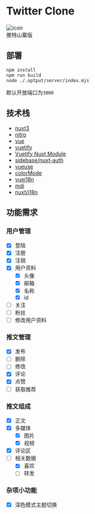 # Twitter Clone
![icon](./public/icon.png)<br/>
推特山寨版

## 部署
```shell
npm install
npm run build
node ./.optput/server/index.mjs
```
默认开放端口为`3000`
## 技术栈
- [nuxt3](https://nuxt.com/)
- [nitro](https://nitro.unjs.io/)
- [vue](https://vuejs.org/)
- [vuetify](https://vuetifyjs.com/zh-Hans/)
- [Vuetify Nuxt Module](https://vuetify-nuxt-module.netlify.app/)
- [sidebase/nuxt-auth](https://sidebase.io/nuxt-auth/getting-started)
- [vueuse](https://vueuse.org/)
- [colorMode](https://color-mode.nuxtjs.org/)
- [vuei18n](https://vue-i18n.intlify.dev/)
- [mdi](https://pictogrammers.com/library/mdi/)
- [nuxt/i18n](https://i18n.nuxtjs.org/)

## 功能需求

### 用户管理
- [x] 登陆
- [x] 注册
- [x] 注销
- [x] 用户资料
    - [x] 头像
    - [x] 邮箱
    - [x] 名称
    - [x] id
- [ ] 关注
- [ ] 粉丝
- [ ] 修改用户资料

### 推文管理
- [x] 发布
- [ ] 删除
- [ ] 修改
- [x] 评论
- [x] 点赞
- [ ] 获取推荐

### 推文组成
- [x] 正文
- [x] 多媒体
    - [x] 图片
    - [x] 视频
- [x] 评论区
- [ ] 相关数据
    - [x] 喜欢
    - [ ] 转发
  
### 杂项小功能
- [x] 深色模式主题切换